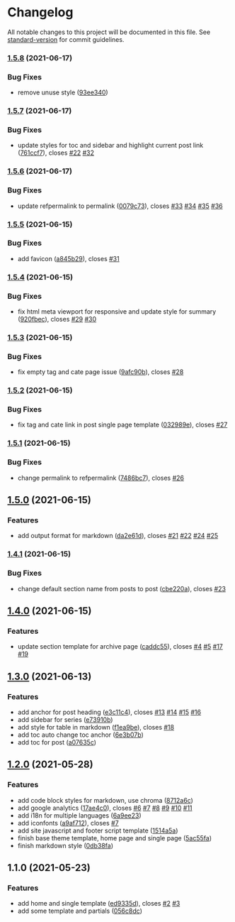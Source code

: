 # Changelog

All notable changes to this project will be documented in this file. See [standard-version](https://github.com/conventional-changelog/standard-version) for commit guidelines.

### [1.5.8](https://gitee.com/coco-next/cocodocs/compare/v1.5.7...v1.5.8) (2021-06-17)


### Bug Fixes

* remove unuse style ([93ee340](https://gitee.com/coco-next/cocodocs/commit/93ee3404915589b152aeb780b0b7f4da4728d0bc))

### [1.5.7](https://gitee.com/coco-next/cocodocs/compare/v1.5.6...v1.5.7) (2021-06-17)


### Bug Fixes

* update styles for toc and sidebar and highlight current post link ([761ccf7](https://gitee.com/coco-next/cocodocs/commit/761ccf76e7e28f87aa4b2705221ea8e0f35ba742)), closes [#22](https://gitee.com/coco-next/cocodocs/issues/22) [#32](https://gitee.com/coco-next/cocodocs/issues/32)

### [1.5.6](https://gitee.com/coco-next/cocodocs/compare/v1.5.5...v1.5.6) (2021-06-17)


### Bug Fixes

* update refpermalink to permalink ([0079c73](https://gitee.com/coco-next/cocodocs/commit/0079c734c896120c8f90cf6d34ea5031a8e19fb9)), closes [#33](https://gitee.com/coco-next/cocodocs/issues/33) [#34](https://gitee.com/coco-next/cocodocs/issues/34) [#35](https://gitee.com/coco-next/cocodocs/issues/35) [#36](https://gitee.com/coco-next/cocodocs/issues/36)

### [1.5.5](https://gitee.com/coco-next/cocodocs/compare/v1.5.4...v1.5.5) (2021-06-15)


### Bug Fixes

* add favicon ([a845b29](https://gitee.com/coco-next/cocodocs/commit/a845b2905859fcdabb24cf5fb118dfd6ffdbfb1a)), closes [#31](https://gitee.com/coco-next/cocodocs/issues/31)

### [1.5.4](https://gitee.com/coco-next/cocodocs/compare/v1.5.3...v1.5.4) (2021-06-15)


### Bug Fixes

* fix html meta viewport for responsive and update style for summary ([920fbec](https://gitee.com/coco-next/cocodocs/commit/920fbec628ccbba1a9682e901aeddf4754cc195f)), closes [#29](https://gitee.com/coco-next/cocodocs/issues/29) [#30](https://gitee.com/coco-next/cocodocs/issues/30)

### [1.5.3](https://gitee.com/coco-next/cocodocs/compare/v1.5.2...v1.5.3) (2021-06-15)


### Bug Fixes

* fix empty tag and cate page issue ([9afc90b](https://gitee.com/coco-next/cocodocs/commit/9afc90b15d4ed0f4f71f771fd5c00754611979cb)), closes [#28](https://gitee.com/coco-next/cocodocs/issues/28)

### [1.5.2](https://gitee.com/coco-next/cocodocs/compare/v1.5.1...v1.5.2) (2021-06-15)


### Bug Fixes

* fix tag and cate link in post single page template ([032989e](https://gitee.com/coco-next/cocodocs/commit/032989e27fc7379dea9827b68e28a12f3ddc992b)), closes [#27](https://gitee.com/coco-next/cocodocs/issues/27)

### [1.5.1](https://gitee.com/coco-next/cocodocs/compare/v1.5.0...v1.5.1) (2021-06-15)


### Bug Fixes

* change permalink to refpermalink ([7486bc7](https://gitee.com/coco-next/cocodocs/commit/7486bc7239a26bba041bf54ccb73cac4824f95ee)), closes [#26](https://gitee.com/coco-next/cocodocs/issues/26)

## [1.5.0](https://gitee.com/coco-next/cocodocs/compare/v1.4.1...v1.5.0) (2021-06-15)


### Features

* add output format for markdown ([da2e61d](https://gitee.com/coco-next/cocodocs/commit/da2e61da6680f829b50abe87c3b381bdd8a24e0a)), closes [#21](https://gitee.com/coco-next/cocodocs/issues/21) [#22](https://gitee.com/coco-next/cocodocs/issues/22) [#24](https://gitee.com/coco-next/cocodocs/issues/24) [#25](https://gitee.com/coco-next/cocodocs/issues/25)

### [1.4.1](https://gitee.com/coco-next/cocodocs/compare/v1.4.0...v1.4.1) (2021-06-15)


### Bug Fixes

* change default section name from posts to post ([cbe220a](https://gitee.com/coco-next/cocodocs/commit/cbe220ae3fb92783fa1785ac3c3a982ef8a5aee8)), closes [#23](https://gitee.com/coco-next/cocodocs/issues/23)

## [1.4.0](https://github.com/wancocoding/hugo-theme-cocoding/compare/v1.3.0...v1.4.0) (2021-06-15)


### Features

* update section template for archive page ([caddc55](https://github.com/wancocoding/hugo-theme-cocoding/commit/caddc5580183d4299abb44835debca67e984441c)), closes [#4](https://github.com/wancocoding/hugo-theme-cocoding/issues/4) [#5](https://github.com/wancocoding/hugo-theme-cocoding/issues/5) [#17](https://github.com/wancocoding/hugo-theme-cocoding/issues/17) [#19](https://github.com/wancocoding/hugo-theme-cocoding/issues/19)

## [1.3.0](https://github.com/wancocoding/hugo-theme-cocoding/compare/v1.2.0...v1.3.0) (2021-06-13)


### Features

* add anchor for post heading ([e3c11c4](https://github.com/wancocoding/hugo-theme-cocoding/commit/e3c11c4f2b0d0624b19b6874e9db5bdf39a01025)), closes [#13](https://github.com/wancocoding/hugo-theme-cocoding/issues/13) [#14](https://github.com/wancocoding/hugo-theme-cocoding/issues/14) [#15](https://github.com/wancocoding/hugo-theme-cocoding/issues/15) [#16](https://github.com/wancocoding/hugo-theme-cocoding/issues/16)
* add sidebar for series ([e73910b](https://github.com/wancocoding/hugo-theme-cocoding/commit/e73910b66089987bbc03b173f795ae1cc0a8937f))
* add style for table in markdown ([f1ea9be](https://github.com/wancocoding/hugo-theme-cocoding/commit/f1ea9be3f5cb40de9cb7f960a941ec95a3ec81ab)), closes [#18](https://github.com/wancocoding/hugo-theme-cocoding/issues/18)
* add toc auto change toc anchor ([6e3b07b](https://github.com/wancocoding/hugo-theme-cocoding/commit/6e3b07bab69618718a3d892650b9ae7bf2e8b346))
* add toc for post ([a07635c](https://github.com/wancocoding/hugo-theme-cocoding/commit/a07635c89b1e0e0ba4033edf93040ba11ce22acf))

## [1.2.0](https://github.com/wancocoding/hugo-theme-cocoding/compare/v1.1.0...v1.2.0) (2021-05-28)


### Features

* add code block styles for markdown, use chroma ([8712a6c](https://github.com/wancocoding/hugo-theme-cocoding/commit/8712a6c6f5a8baa41e5f618c4eee59f86c4285a4))
* add google analytics ([17ae4c0](https://github.com/wancocoding/hugo-theme-cocoding/commit/17ae4c06e5a9348860231191f2421ecc0ed152ab)), closes [#6](https://github.com/wancocoding/hugo-theme-cocoding/issues/6) [#7](https://github.com/wancocoding/hugo-theme-cocoding/issues/7) [#8](https://github.com/wancocoding/hugo-theme-cocoding/issues/8) [#9](https://github.com/wancocoding/hugo-theme-cocoding/issues/9) [#10](https://github.com/wancocoding/hugo-theme-cocoding/issues/10) [#11](https://github.com/wancocoding/hugo-theme-cocoding/issues/11)
* add i18n for multiple languages ([6a9ee23](https://github.com/wancocoding/hugo-theme-cocoding/commit/6a9ee235f1537d3b57d23f4dc2d4d3c9b3a5995f))
* add iconfonts ([a9af712](https://github.com/wancocoding/hugo-theme-cocoding/commit/a9af71252d87da6954db5fd5407d665be5ed8604)), closes [#7](https://github.com/wancocoding/hugo-theme-cocoding/issues/7)
* add site javascript and footer script template ([1514a5a](https://github.com/wancocoding/hugo-theme-cocoding/commit/1514a5abafcca97ed76b4bf7c6cf1bae087c4aeb))
* finish base theme template, home page and single page ([5ac55fa](https://github.com/wancocoding/hugo-theme-cocoding/commit/5ac55fae037aa628c99d6c0486ba1396ce3f99bb))
* finish markdown style ([0db38fa](https://github.com/wancocoding/hugo-theme-cocoding/commit/0db38fa40a41168b65b40329a25cd0d0e1d494f3))

## 1.1.0 (2021-05-23)


### Features

* add home and single template ([ed9335d](https://github.com/wancocoding/hugo-theme-cocoding/commit/ed9335dcff264e3cc67942d4a7d1e9ec056dadef)), closes [#2](https://github.com/wancocoding/hugo-theme-cocoding/issues/2) [#3](https://github.com/wancocoding/hugo-theme-cocoding/issues/3)
* add some template and partials ([056c8dc](https://github.com/wancocoding/hugo-theme-cocoding/commit/056c8dcd09b82aa3534b0be0d11c22f7c8928d15))
